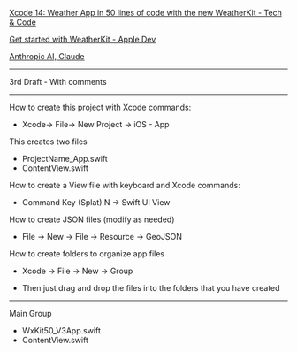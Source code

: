 [Xcode 14: Weather App in 50 lines of code with the new WeatherKit - Tech & Code](https://youtu.be/nN5sUJjJde8?si=NB_WUcX6LtWpgPf6)

[Get started with WeatherKit - Apple Dev](https://developer.apple.com/weatherkit/get-started/)

[Anthropic AI, Claude ](https://www.anthropic.com)

- - - -

3rd Draft - With comments

- - - -
How to create this project with Xcode commands:

* Xcode-> File-> New Project -> iOS - App

This creates two files

* ProjectName_App.swift
* ContentView.swift

How to create a View file with keyboard and Xcode commands:

* Command Key (Splat) N -> Swift UI View

How to create JSON files (modify as needed)

* File -> New -> File -> Resource -> GeoJSON

How to create folders to organize app files

* Xcode -> File -> New -> Group

* Then just drag and drop the files into the folders that you have created

- - - -

Main Group
* WxKit50_V3App.swift
* ContentView.swift

